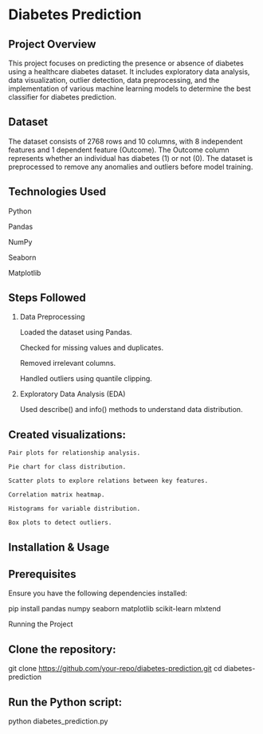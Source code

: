 # Diabetes Prediction

## Project Overview

This project focuses on predicting the presence or absence of diabetes using a healthcare diabetes dataset. It includes exploratory data analysis, data visualization, outlier detection, data preprocessing, and the implementation of various machine learning models to determine the best classifier for diabetes prediction.

## Dataset

The dataset consists of 2768 rows and 10 columns, with 8 independent features and 1 dependent feature (Outcome). The Outcome column represents whether an individual has diabetes (1) or not (0). The dataset is preprocessed to remove any anomalies and outliers before model training.

## Technologies Used

Python

Pandas

NumPy

Seaborn

Matplotlib


## Steps Followed

1. Data Preprocessing

     Loaded the dataset using Pandas.

     Checked for missing values and duplicates.

     Removed irrelevant columns.

     Handled outliers using quantile clipping.

2. Exploratory Data Analysis (EDA)

     Used describe() and info() methods to understand data distribution.

## Created visualizations:

    Pair plots for relationship analysis.

    Pie chart for class distribution.

    Scatter plots to explore relations between key features.

    Correlation matrix heatmap.

    Histograms for variable distribution.

    Box plots to detect outliers.

## Installation & Usage

## Prerequisites

Ensure you have the following dependencies installed:

   pip install pandas numpy seaborn matplotlib scikit-learn mlxtend

   Running the Project

## Clone the repository:

   git clone https://github.com/your-repo/diabetes-prediction.git 
   cd diabetes-prediction

## Run the Python script:

python diabetes_prediction.py


